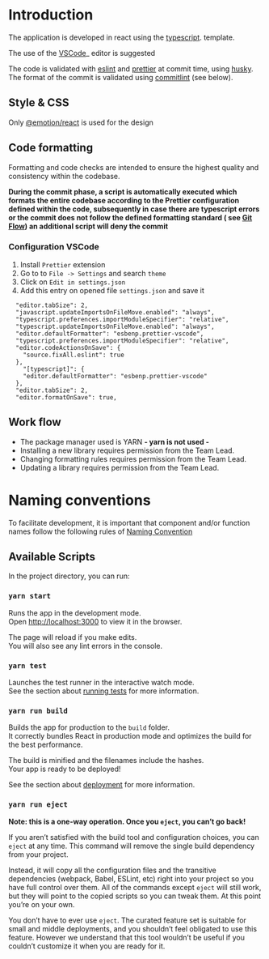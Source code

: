 # Introduction

The application is developed in react using the [typescript](https://www.typescriptlang.org). template.

The use of the [VSCode](https://code.visualstudio.com/)\_ editor is suggested

The code is validated with [eslint](https://eslint.org/) and [prettier](https://prettier.io/) at commit time, using [husky](https://github.com/typicode/husky). The format of the commit is validated using [commitlint](https://github.com/conventional-changelog/commitlint) (see below).

## Style & CSS

Only [@emotion/react](https://emotion.sh/docs/@emotion/react) is used for the design

## Code formatting

Formatting and code checks are intended to ensure the highest quality and consistency within the codebase.

**During the commit phase, a script is automatically executed which formats the entire codebase according to the Prettier configuration defined within the code, subsequently in case there are typescript errors or the commit does not follow the defined formatting standard ( see [Git Flow](@docs/GIT_FLOW.md)) an additional script will deny the commit**

### Configuration VSCode

1. Install `Prettier` extension
2. Go to to `File -> Settings` and search `theme`
3. Click on `Edit in settings.json`
4. Add this entry on opened file `settings.json` and save it

```
  "editor.tabSize": 2,
  "javascript.updateImportsOnFileMove.enabled": "always",
  "typescript.preferences.importModuleSpecifier": "relative",
  "typescript.updateImportsOnFileMove.enabled": "always",
  "editor.defaultFormatter": "esbenp.prettier-vscode",
  "typescript.preferences.importModuleSpecifier": "relative",
  "editor.codeActionsOnSave": {
    "source.fixAll.eslint": true
  },
    "[typescript]": {
    "editor.defaultFormatter": "esbenp.prettier-vscode"
  },
  "editor.tabSize": 2,
  "editor.formatOnSave": true,
```

## Work flow

- The package manager used is YARN **- yarn is not used -**
- Installing a new library requires permission from the Team Lead.
- Changing formatting rules requires permission from the Team Lead.
- Updating a library requires permission from the Team Lead.

# Naming conventions

To facilitate development, it is important that component and/or function names follow the following rules of [Naming Convention](@docs/NAMING_CONVENTION.md)

## Available Scripts

In the project directory, you can run:

### `yarn start`

Runs the app in the development mode.\
Open [http://localhost:3000](http://localhost:3000) to view it in the browser.

The page will reload if you make edits.\
You will also see any lint errors in the console.

### `yarn test`

Launches the test runner in the interactive watch mode.\
See the section about [running tests](https://facebook.github.io/create-react-app/docs/running-tests) for more information.

### `yarn run build`

Builds the app for production to the `build` folder.\
It correctly bundles React in production mode and optimizes the build for the best performance.

The build is minified and the filenames include the hashes.\
Your app is ready to be deployed!

See the section about [deployment](https://facebook.github.io/create-react-app/docs/deployment) for more information.

### `yarn run eject`

**Note: this is a one-way operation. Once you `eject`, you can’t go back!**

If you aren’t satisfied with the build tool and configuration choices, you can `eject` at any time. This command will remove the single build dependency from your project.

Instead, it will copy all the configuration files and the transitive dependencies (webpack, Babel, ESLint, etc) right into your project so you have full control over them. All of the commands except `eject` will still work, but they will point to the copied scripts so you can tweak them. At this point you’re on your own.

You don’t have to ever use `eject`. The curated feature set is suitable for small and middle deployments, and you shouldn’t feel obligated to use this feature. However we understand that this tool wouldn’t be useful if you couldn’t customize it when you are ready for it.
